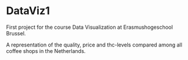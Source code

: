 # DataViz1
First project for the course Data Visualization at Erasmushogeschool Brussel.

A representation of the quality, price and thc-levels compared among all coffee shops in the Netherlands.
